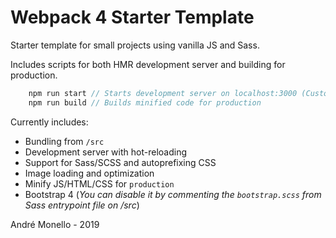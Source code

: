 # Webpack 4 Starter Template

Starter template for small projects using vanilla JS and Sass.

Includes scripts for both HMR development server and building for production.

```js
    npm run start // Starts development server on localhost:3000 (Customizable on /build/webpack.config.dev.js)
    npm run build // Builds minified code for production
```

Currently includes:

- Bundling from `/src`
- Development server with hot-reloading
- Support for Sass/SCSS and autoprefixing CSS
- Image loading and optimization
- Minify JS/HTML/CSS for `production`
- Bootstrap 4 (*You can disable it by commenting the `bootstrap.scss` from Sass entrypoint file on /src*)

André Monello - 2019
